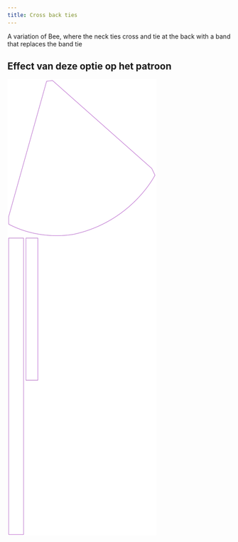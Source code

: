 ```yaml
---
title: Cross back ties
---
```


A variation of Bee, where the neck ties cross and tie at the back with a band that replaces the band tie


## Effect van deze optie op het patroon
![Deze afbeelding toont het effect van deze optie door meerdere varianten die een andere waarde hebben voor deze optie te vervangen](bee_crossbackties_sample.svg "Effect van deze optie op het patroon")
